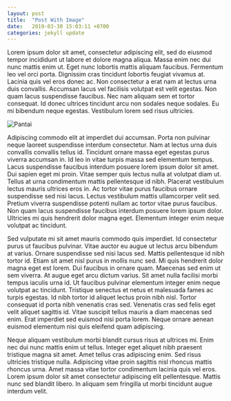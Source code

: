 ```yaml
---
layout: post
title:  "Post With Image"
date:   2019-03-30 15:03:11 +0700
categories: jekyll update
---
```

Lorem ipsum dolor sit amet, consectetur adipiscing elit, sed do eiusmod tempor incididunt ut labore et dolore magna aliqua. Massa enim nec dui nunc mattis enim ut. Eget nunc lobortis mattis aliquam faucibus. Fermentum leo vel orci porta. Dignissim cras tincidunt lobortis feugiat vivamus at. Lacinia quis vel eros donec ac. Non consectetur a erat nam at lectus urna duis convallis. Accumsan lacus vel facilisis volutpat est velit egestas. Non quam lacus suspendisse faucibus. Nec nam aliquam sem et tortor consequat. Id donec ultrices tincidunt arcu non sodales neque sodales. Eu mi bibendum neque egestas. Vestibulum lorem sed risus ultricies.

![Pantai](/mgongkang.github.io/assets/images/pentai.jpg)

Adipiscing commodo elit at imperdiet dui accumsan. Porta non pulvinar neque laoreet suspendisse interdum consectetur. Nam at lectus urna duis convallis convallis tellus id. Tincidunt ornare massa eget egestas purus viverra accumsan in. Id leo in vitae turpis massa sed elementum tempus. Lacus suspendisse faucibus interdum posuere lorem ipsum dolor sit amet. Dui sapien eget mi proin. Vitae semper quis lectus nulla at volutpat diam ut. Tellus at urna condimentum mattis pellentesque id nibh. Placerat vestibulum lectus mauris ultrices eros in. Ac tortor vitae purus faucibus ornare suspendisse sed nisi lacus. Lectus vestibulum mattis ullamcorper velit sed. Pretium viverra suspendisse potenti nullam ac tortor vitae purus faucibus. Non quam lacus suspendisse faucibus interdum posuere lorem ipsum dolor. Ultricies mi quis hendrerit dolor magna eget. Elementum integer enim neque volutpat ac tincidunt.

Sed vulputate mi sit amet mauris commodo quis imperdiet. Id consectetur purus ut faucibus pulvinar. Vitae auctor eu augue ut lectus arcu bibendum at varius. Ornare suspendisse sed nisi lacus sed. Mattis pellentesque id nibh tortor id. Etiam sit amet nisl purus in mollis nunc sed. Mi quis hendrerit dolor magna eget est lorem. Dui faucibus in ornare quam. Maecenas sed enim ut sem viverra. At augue eget arcu dictum varius. Sit amet nulla facilisi morbi tempus iaculis urna id. Ut faucibus pulvinar elementum integer enim neque volutpat ac tincidunt. Tristique senectus et netus et malesuada fames ac turpis egestas. Id nibh tortor id aliquet lectus proin nibh nisl. Tortor consequat id porta nibh venenatis cras sed. Venenatis cras sed felis eget velit aliquet sagittis id. Vitae suscipit tellus mauris a diam maecenas sed enim. Erat imperdiet sed euismod nisi porta lorem. Neque ornare aenean euismod elementum nisi quis eleifend quam adipiscing.

Neque aliquam vestibulum morbi blandit cursus risus at ultrices mi. Enim nec dui nunc mattis enim ut tellus. Integer eget aliquet nibh praesent tristique magna sit amet. Amet tellus cras adipiscing enim. Sed risus ultricies tristique nulla. Adipiscing vitae proin sagittis nisl rhoncus mattis rhoncus urna. Amet massa vitae tortor condimentum lacinia quis vel eros. Lorem ipsum dolor sit amet consectetur adipiscing elit pellentesque. Mattis nunc sed blandit libero. In aliquam sem fringilla ut morbi tincidunt augue interdum velit.
